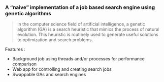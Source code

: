 ### A “naive” implementation of a job based search engine using genetic algorithms

> In the computer science field of artificial intelligence, a genetic algorithm (GA) is a search heuristic that mimics the process of natural evolution. This heuristic is routinely used to generate useful solutions to optimization and search problems.

Features :
- Background job using threads and/or processes for performance comparison
- Web app for controlling and creating search jobs
- Swappable GAs and search engines
